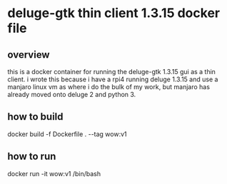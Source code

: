 # deluge-gtk thin client 1.3.15 docker file

## overview
this is a docker container for running the deluge-gtk 1.3.15 gui as a thin client. i wrote this because i have a rpi4 running deluge 1.3.15 and use a manjaro linux vm as where i do the bulk of my work, but manjaro has already moved onto deluge 2 and python 3. 

## how to build
docker build -f Dockerfile . --tag wow:v1

## how to run 
docker run -it wow:v1 /bin/bash
